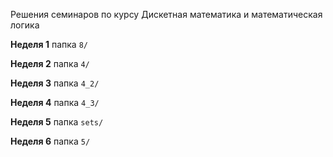 Решения семинаров по курсу Дискетная математика и математическая логика

**Неделя 1**
папка `8/`

**Неделя 2**
папка `4/`

**Неделя 3**
папка `4_2/`

**Неделя 4**
папка `4_3/`

**Неделя 5**
папка `sets/`

**Неделя 6**
папка `5/`
